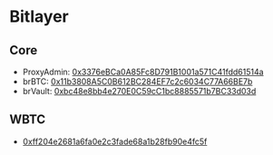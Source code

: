 # Bitlayer

## Core

- ProxyAdmin: [0x3376eBCa0A85Fc8D791B1001a571C41fdd61514a](https://www.btrscan.com/address/0x3376eBCa0A85Fc8D791B1001a571C41fdd61514a)
- brBTC: [0x11b3808A5C0B612BC284EF7c2c6034C77A66BE7b](https://www.btrscan.com/address/0x11b3808A5C0B612BC284EF7c2c6034C77A66BE7b)
- brVault: [0xbc48e8bb4e270E0C59cC1bc8885571b7BC33d03d](https://www.btrscan.com/address/0xbc48e8bb4e270E0C59cC1bc8885571b7BC33d03d)

## WBTC
- [0xff204e2681a6fa0e2c3fade68a1b28fb90e4fc5f](https://www.btrscan.com/token/0xff204e2681a6fa0e2c3fade68a1b28fb90e4fc5f)
